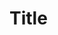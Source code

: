 <!-- Update with a short descriptive title -->

# Title

<!-- Describe the contents of this PR in more detail here: -->
